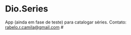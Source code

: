 # Dio.Series
App (ainda em fase de teste) para catalogar séries.
Contato: rabelo.r.camila@gmail.com #
